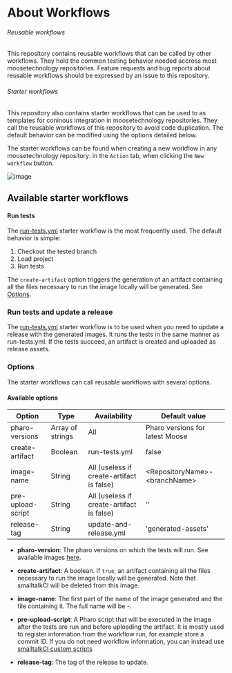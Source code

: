 # About Workflows

###### Reusable workflows
This repository contains reusable workflows that can be called by other workflows.
They hold the common testing behavior needed accross most moosetechnology repositories.
Feature requests and bug reports about reusable workflows should be expressed by an issue to this repository.

###### Starter workflows 
This repository also contains starter workflows that can be used to as templates for coninous integration in moosetechnology repositories.
They call the reusable workflows of this repository to avoid code duplication.
The default behavior can be modified using the options detailed below.

The starter workflows can be found when creating a new workflow in any moosetechnology repository: in the `Action` tab, when clicking the `New workflow` button.

![image](https://github.com/moosetechnology/.github/assets/39184695/fafcd534-e9de-46c6-9aed-4043b7e5113f)
## Available starter workflows

#### Run tests
The [run-tests.yml](workflow-templates/tests.yml) starter workflow is the most frequently used.
The default behavior is simple:
1. Checkout the tested branch
2. Load project
3. Run tests

The `create-artifact` option triggers the generation of an artifact containing all the files necessary to run the image locally will be generated.
See [Options](#Options).

### Run tests and update a release
The [run-tests.yml](workflow-templates/test-and-release.yml) starter workflow is to be used when you need to update a release with the generated images.
It runs the tests in the same manner as run-tests.yml.
If the tests succeed, an artifact is created and uploaded as release assets.

### Options
The starter workflows can call reusable workflows with several options.

#### Available options

| Option            | Type             | Availability                              | Default value                     |
| ----------------- | ---------------- | ----------------------------------------- | --------------------------------- |
| pharo-versions    | Array of strings | All                                       | Pharo versions for latest Moose   |
| create-artifact   | Boolean          | run-tests.yml                             | false                             |
| image-name        | String           | All (useless if create-artifact is false) | \<RepositoryName\>-\<branchName\> |
| pre-upload-script | String           | All (useless if create-artifact is false) | ''                                |
| release-tag       | String           | update-and-release.yml                    | 'generated-assets'                |

- **pharo-version**: The pharo versions on which the tests will run.
See available images [here](https://github.com/hpi-swa/smalltalkCI?tab=readme-ov-file#images).

- **create-artifact**: A boolean.
If `true`, an artifact containing all the files necessary to run the image locally will be generated.
Note that smalltalkCI will be deleted from this image.

- **image-name**:
The first part of the name of the image generated and the file containing it.
The full name will be <image-name>-<pharo-version>.

- **pre-upload-script**:
A Pharo script that will be executed in the image after the tests are run and before uploading the artifact.
It is mostly used to register information from the workflow run, for example store a commit ID.
If you do not need workflow information, you can instead use [smalltalkCI custom scripts](https://github.com/hpi-swa/smalltalkCI?tab=readme-ov-file#custom-scripts)

- **release-tag**:
The tag of the release to update.
